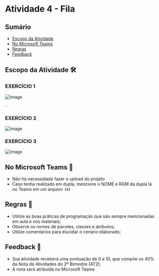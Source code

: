 # Atividade 4 - Fila


## Sumário 
- [Escopo da Atividade](#escopo-da-atividade-%EF%B8%8F) 
- [No Microsoft Teams](#no-microsoft-teams--)
- [Regras](#regras-)
- [Feedback](#feedback-)


## Escopo da Atividade 🛠️
### EXERCÍCIO 1
![image](https://github.com/FATECFV2024/atividade-4-es/assets/98854868/80679263-515d-49f3-bd8a-2fb7c321d14e)

    - 
### EXERCÍCIO 2
![image](https://github.com/FATECFV2024/atividade-4-es/assets/98854868/652fa8bf-e4f6-4ef6-bc8c-2608151db49a)

 
### EXERCÍCIO 3
![image](https://github.com/FATECFV2024/atividade-4-es/assets/98854868/6292ca37-bcd4-4718-8b95-fd46d2a53c7a)


## No Microsoft Teams  👥

- Não há necessidade fazer o upload do projeto 
- Caso tenha realizado em dupla, mencione o NOME e RGM da dupla lá no Teams em um arquivo .txt

## Regras 📄

- Utilize as boas práticas de programação que são sempre mencionadas em aula e nos materiais; 
- Observe os nomes de pacotes, classes e atributos;
- Utilize comentários para elucidar o cenário elaborado;

## Feedback 📨
-  Sua atividade receberá uma pontuação de 0 a 10, que compõe os 40% da Nota de Atividades do 2º Bimestre (AT2);
-  A nota será atribuída no Microsoft Teams





